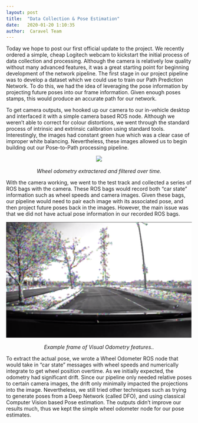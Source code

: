 ```yaml
---
layout: post
title:  "Data Collection & Pose Estimation"
date:   2020-01-20 1:10:35
author:  Caravel Team
---
```


Today we hope to post our first official update to the project. We recently ordered a simple, cheap Logitech webcam to kickstart the initial process of data collection and processing. Although the camera is relatively low quality without many advanced features, it was a great starting point for beginning development of the network pipeline. The first stage in our project pipeline was to develop a dataset which we could use to train our Path Prediction Network. To do this, we had the idea of leveraging the pose information by projecting future poses into our frame information. Given enough poses stamps, this would produce an accurate path for our network.

To get camera outputs, we hooked up our camera to our in-vehicle desktop and interfaced it with a simple camera based ROS node. Although we weren’t able to correct for colour distortions, we went through the standard process of intrinsic and extrinsic calibration using standard tools. Interestingly, the images had constant green hue which was a clear case of improper white balancing. Nevertheless, these images allowed us to begin building out our Pose-to-Path processing pipeline.

<p align = 'center'>
<img src = '/assets/img/vo-pose-good.gif' width = '720px'>
</p>

<p align = 'center'><i>
Wheel odometry extractered and filtered over time.
</i></p>

With the camera working, we went to the test track and collected a series of ROS bags with the camera. These ROS bags would record both “car state” information such as wheel speeds and camera images. Given these bags, our pipeline would need to pair each image with its associated pose, and then project future poses back in the images. However, the main issue was that we did not have actual pose information in our recorded ROS bags. 

<p align = 'center'>
<img src = '/assets/img/vo-pose-features.png' width = '720px'>
</p>

<p align = 'center'><i>
Example frame of Visual Odometry features..
</i></p>

To extract the actual pose, we wrote a Wheel Odometer ROS node that would take in “car state” messages with wheel speeds and numerically integrate to get wheel position overtime. As we initially expected, the odometry had significant drift. Since our pipeline only needed relative poses to certain camera images, the drift only minimally impacted the projections into the image. Nevertheless, we still tried other techniques such as trying to generate poses from a Deep Network (called DFO), and using classical Computer Vision based Pose estimation. The outputs didn’t improve our results much, thus we kept the simple wheel odometer node for our pose estimates. 
